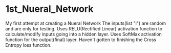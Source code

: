 # 1st_Nueral_Network
My first attempt at creating a Nueral Network
The inputs(list "I") are random and are only for testing.
Uses RELU(Rectified Linear) activation function to calculate/modify inputs going into a hidden layer.
Uses SoftMax activation function for the output(final) layer.
Haven't gotten to finishing the Cross Entropy loss function.
